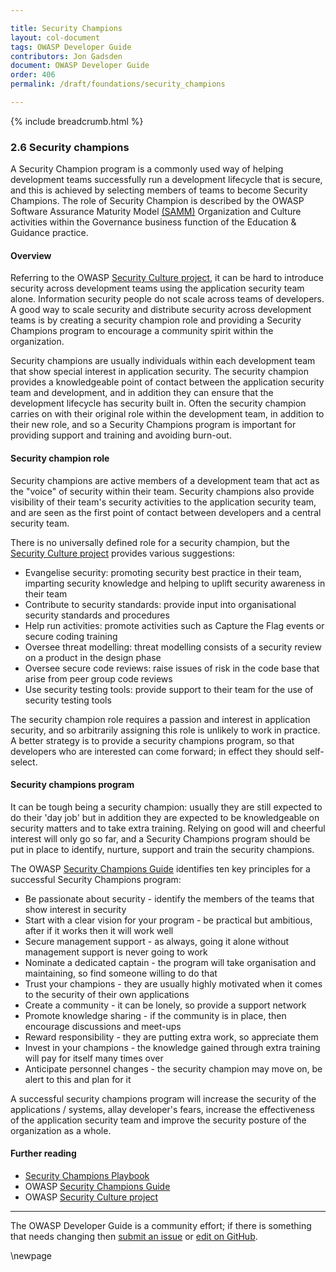 ```yaml
---

title: Security Champions
layout: col-document
tags: OWASP Developer Guide
contributors: Jon Gadsden
document: OWASP Developer Guide
order: 406
permalink: /draft/foundations/security_champions

---
```


{% include breadcrumb.html %}

### 2.6 Security champions

A Security Champion program is a commonly used way of helping development teams successfully run a development lifecycle
that is secure, and this is achieved by selecting members of teams to become Security Champions.
The role of Security Champion is described by the OWASP Software Assurance Maturity Model [(SAMM)][sammgegoc]
Organization and Culture activities within the Governance business function of the Education & Guidance practice.

#### Overview

Referring to the OWASP [Security Culture project][scculture], it can be hard to introduce security across development teams
using the application security team alone. Information security people do not scale across teams of developers.
A good way to scale security and distribute security across development teams is by creating a security champion role
and providing a Security Champions program to encourage a community spirit within the organization.

Security champions are usually individuals within each development team that show special interest in application security.
The security champion provides a knowledgeable point of contact between the application security team and development,
and in addition they can ensure that the development lifecycle has security built in.
Often the security champion carries on with their original role within the development team, in addition to their new role,
and so a Security Champions program is important for providing support and training and avoiding burn-out.

#### Security champion role

Security champions are active members of a development team that act as the "voice" of security within their team.
Security champions also provide visibility of their team's security activities to the application security team,
and are seen as the first point of contact between developers and a central security team.

There is no universally defined role for a security champion, but the [Security Culture project][scculture]
provides various suggestions:

* Evangelise security: promoting security best practice in their team,
    imparting security knowledge and helping to uplift security awareness in their team
* Contribute to security standards: provide input into organisational security standards and procedures
* Help run activities: promote activities such as Capture the Flag events or secure coding training
* Oversee threat modelling: threat modelling consists of a security review on a product in the design phase
* Oversee secure code reviews: raise issues of risk in the code base that arise from peer group code reviews
* Use security testing tools: provide support to their team for the use of security testing tools

The security champion role requires a passion and interest in application security,
and so arbitrarily assigning this role is unlikely to work in practice.
A better strategy is to provide a security champions program, so that developers who are interested can come forward;
in effect they should self-select.

#### Security champions program

It can be tough being a security champion: usually they are still expected to do their 'day job' but in addition
they are expected to be knowledgeable on security matters and to take extra training.
Relying on good will and cheerful interest will only go so far, and a Security Champions program should be put in place
to identify, nurture, support and train the security champions.

The OWASP [Security Champions Guide][scguide] identifies ten key principles for a successful Security Champions program:

* Be passionate about security - identify the members of the teams that show interest in security
* Start with a clear vision for your program - be practical but ambitious, after if it works then it will work well
* Secure management support - as always, going it alone without management support is never going to work
* Nominate a dedicated captain - the program will take organisation and maintaining, so find someone willing to do that
* Trust your champions - they are usually highly motivated when it comes to the security of their own applications
* Create a community - it can be lonely, so provide a support network
* Promote knowledge sharing - if the community is in place, then encourage discussions and meet-ups
* Reward responsibility - they are putting extra work, so appreciate them
* Invest in your champions - the knowledge gained through extra training will pay for itself many times over
* Anticipate personnel changes - the security champion may move on, be alert to this and plan for it

A successful security champions program will increase the security of the applications / systems, allay developer's fears,
increase the effectiveness of the application security team and improve the security posture of the organization as a whole.

#### Further reading

* [Security Champions Playbook][scplaybook]
* OWASP [Security Champions Guide][scguide]
* OWASP [Security Culture project][scculture]

----

The OWASP Developer Guide is a community effort; if there is something that needs changing
then [submit an issue][issue0406] or [edit on GitHub][edit0406].

[issue0406]: https://github.com/OWASP/www-project-developer-guide/issues/new?labels=enhancement&template=request.md&title=Update:%2004-foundations/06-security-champions
[edit0406]: https://github.com/OWASP/www-project-developer-guide/blob/main/draft/04-foundations/06-security-champions.md
[sammgegoc]: https://owaspsamm.org/model/governance/education-and-guidance/stream-b/
[scguide]: https://owasp.org/www-project-security-champions-guidebook/
[scplaybook]: https://github.com/c0rdis/security-champions-playbook
[scculture]: https://owasp.org/www-project-security-culture/stable/4-Security_Champions/

\newpage
